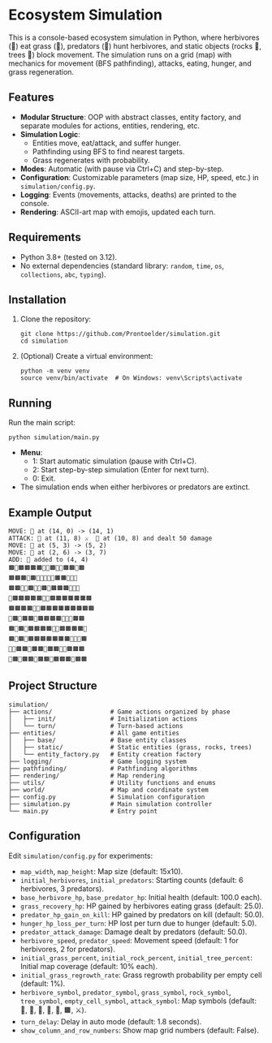 # Ecosystem Simulation

This is a console-based ecosystem simulation in Python, where herbivores (🐰) eat grass (🌿), predators (🐺) hunt herbivores, and static objects (rocks 🗿, trees 🌳) block movement. The simulation runs on a grid (map) with mechanics for movement (BFS pathfinding), attacks, eating, hunger, and grass regeneration.

## Features

- **Modular Structure**: OOP with abstract classes, entity factory, and separate modules for actions, entities, rendering, etc.
- **Simulation Logic**:
  - Entities move, eat/attack, and suffer hunger.
  - Pathfinding using BFS to find nearest targets.
  - Grass regenerates with probability.
- **Modes**: Automatic (with pause via Ctrl+C) and step-by-step.
- **Configuration**: Customizable parameters (map size, HP, speed, etc.) in `simulation/config.py`.
- **Logging**: Events (movements, attacks, deaths) are printed to the console.
- **Rendering**: ASCII-art map with emojis, updated each turn.

## Requirements

- Python 3.8+ (tested on 3.12).
- No external dependencies (standard library: `random`, `time`, `os`, `collections`, `abc`, `typing`).

## Installation

1. Clone the repository:
   ```
   git clone https://github.com/Prontoelder/simulation.git
   cd simulation
   ```
2. (Optional) Create a virtual environment:
   ```
   python -m venv venv
   source venv/bin/activate  # On Windows: venv\Scripts\activate
   ```

## Running

Run the main script:

```
python simulation/main.py
```

- **Menu**:
  - 1: Start automatic simulation (pause with Ctrl+C).
  - 2: Start step-by-step simulation (Enter for next turn).
  - 0: Exit.
- The simulation ends when either herbivores or predators are extinct.

## Example Output
```
MOVE: 🐰 at (14, 0) -> (14, 1)
ATTACK: 🐺 at (11, 8) ⚔️  🐰 at (10, 8) and dealt 50 damage
MOVE: 🐺 at (5, 3) -> (5, 2)
MOVE: 🐺 at (2, 6) -> (3, 7)
ADD: 🌿 added to (4, 4)
🟫🌿🟫🟫🟫🟫🗿🌿🟫🌿🗿🟫🟫🌳🟫
🟫🟫🟫🌿🟫🌳🌳🗿🌿🌳🟫🟫🐰🌿🐰
🟫🟫🗿🌿🟫🐺🐰🟫🗿🟫🟫🟫🌳🐰🗿
🌿🟫🟫🟫🟫🟫🌳🗿🟫🟫🟫🟫🟫🟫🟫
🟫🟫🟫🟫🌿🌳🟫🟫🟫🟫🟫🟫🟫🟫🟫
🗿🟫🗿🟫🟫🗿🟫🟫🟫🟫🌳🌳🌳🟫🟫
🟫🌳🟫🌳🟫🟫🟫🟫🐰🌳🟫🟫🟫🟫🗿
🟫🌿🟫🐺🟫🟫🟫🟫🟫🟫🟫🗿🌳🌳🟫
🗿🌿🟫🟫🌿🟫🟫🌿🟫🟫🐰🐺🟫🟫🟫
🌿🟫🌿🟫🟫🗿🟫🟫🗿🟫🟫🟫🌿🟫🟫
```
## Project Structure
```
simulation/
├── actions/                # Game actions organized by phase
│   ├── init/               # Initialization actions
│   └── turn/               # Turn-based actions
├── entities/               # All game entities
│   ├── base/               # Base entity classes
│   ├── static/             # Static entities (grass, rocks, trees)
│   └── entity_factory.py   # Entity creation factory
├── logging/                # Game logging system
├── pathfinding/            # Pathfinding algorithms
├── rendering/              # Map rendering
├── utils/                  # Utility functions and enums
├── world/                  # Map and coordinate system
├── config.py               # Simulation configuration
├── simulation.py           # Main simulation controller
└── main.py                 # Entry point
```
## Configuration

Edit `simulation/config.py` for experiments:

- `map_width`, `map_height`: Map size (default: 15x10).
- `initial_herbivores`, `initial_predators`: Starting counts (default: 6 herbivores, 3 predators).
- `base_herbivore_hp`, `base_predator_hp`: Initial health (default: 100.0 each).
- `grass_recovery_hp`: HP gained by herbivores eating grass (default: 25.0).
- `predator_hp_gain_on_kill`: HP gained by predators on kill (default: 50.0).
- `hunger_hp_loss_per_turn`: HP lost per turn due to hunger (default: 5.0).
- `predator_attack_damage`: Damage dealt by predators (default: 50.0).
- `herbivore_speed`, `predator_speed`: Movement speed (default: 1 for herbivores, 2 for predators).
- `initial_grass_percent`, `initial_rock_percent`, `initial_tree_percent`: Initial map coverage (default: 10% each).
- `initial_grass_regrowth_rate`: Grass regrowth probability per empty cell (default: 1%).
- `herbivore_symbol`, `predator_symbol`, `grass_symbol`, `rock_symbol`, `tree_symbol`, `empty_cell_symbol`, `attack_symbol`: Map symbols (default: 🐰, 🐺, 🌿, 🗿, 🌳, 🟫, ⚔️).
- `turn_delay`: Delay in auto mode (default: 1.8 seconds).
- `show_column_and_row_numbers`: Show map grid numbers (default: False).
